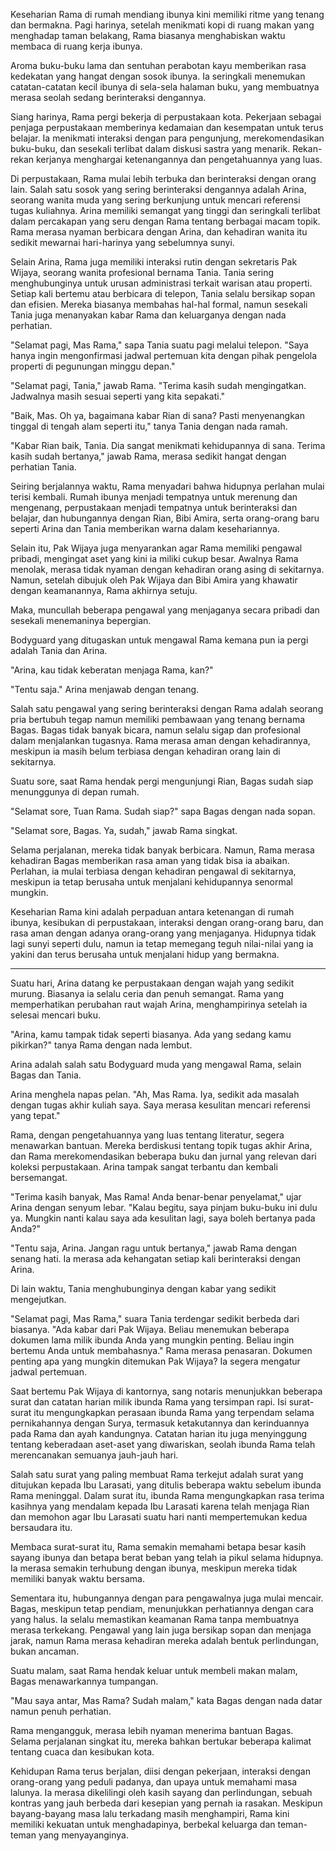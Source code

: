 Keseharian Rama di rumah mendiang ibunya kini memiliki ritme yang tenang dan bermakna. Pagi harinya, setelah menikmati kopi di ruang makan yang menghadap taman belakang, Rama biasanya menghabiskan waktu membaca di ruang kerja ibunya.

Aroma buku-buku lama dan sentuhan perabotan kayu memberikan rasa kedekatan yang hangat dengan sosok ibunya. Ia seringkali menemukan catatan-catatan kecil ibunya di sela-sela halaman buku, yang membuatnya merasa seolah sedang berinteraksi dengannya.

Siang harinya, Rama pergi bekerja di perpustakaan kota. Pekerjaan sebagai penjaga perpustakaan memberinya kedamaian dan kesempatan untuk terus belajar. Ia menikmati interaksi dengan para pengunjung, merekomendasikan buku-buku, dan sesekali terlibat dalam diskusi sastra yang menarik. Rekan-rekan kerjanya menghargai ketenangannya dan pengetahuannya yang luas.

Di perpustakaan, Rama mulai lebih terbuka dan berinteraksi dengan orang lain. Salah satu sosok yang sering berinteraksi dengannya adalah Arina, seorang wanita muda yang sering berkunjung untuk mencari referensi tugas kuliahnya. Arina memiliki semangat yang tinggi dan seringkali terlibat dalam percakapan yang seru dengan Rama tentang berbagai macam topik. Rama merasa nyaman berbicara dengan Arina, dan kehadiran wanita itu sedikit mewarnai hari-harinya yang sebelumnya sunyi.

Selain Arina, Rama juga memiliki interaksi rutin dengan sekretaris Pak Wijaya, seorang wanita profesional bernama Tania. Tania sering menghubunginya untuk urusan administrasi terkait warisan atau properti. Setiap kali bertemu atau berbicara di telepon, Tania selalu bersikap sopan dan efisien. Mereka biasanya membahas hal-hal formal, namun sesekali Tania juga menanyakan kabar Rama dan keluarganya dengan nada perhatian.

"Selamat pagi, Mas Rama," sapa Tania suatu pagi melalui telepon. "Saya hanya ingin mengonfirmasi jadwal pertemuan kita dengan pihak pengelola properti di pegunungan minggu depan."

"Selamat pagi, Tania," jawab Rama. "Terima kasih sudah mengingatkan. Jadwalnya masih sesuai seperti yang kita sepakati."

"Baik, Mas. Oh ya, bagaimana kabar Rian di sana? Pasti menyenangkan tinggal di tengah alam seperti itu," tanya Tania dengan nada ramah.

"Kabar Rian baik, Tania. Dia sangat menikmati kehidupannya di sana. Terima kasih sudah bertanya," jawab Rama, merasa sedikit hangat dengan perhatian Tania.

Seiring berjalannya waktu, Rama menyadari bahwa hidupnya perlahan mulai terisi kembali. Rumah ibunya menjadi tempatnya untuk merenung dan mengenang, perpustakaan menjadi tempatnya untuk berinteraksi dan belajar, dan hubungannya dengan Rian, Bibi Amira, serta orang-orang baru seperti Arina dan Tania memberikan warna dalam kesehariannya.

Selain itu, Pak Wijaya juga menyarankan agar Rama memiliki pengawal pribadi, mengingat aset yang kini ia miliki cukup besar. Awalnya Rama menolak, merasa tidak nyaman dengan kehadiran orang asing di sekitarnya. Namun, setelah dibujuk oleh Pak Wijaya dan Bibi Amira yang khawatir dengan keamanannya, Rama akhirnya setuju.

Maka, muncullah beberapa pengawal yang menjaganya secara pribadi dan sesekali menemaninya bepergian.

Bodyguard yang ditugaskan untuk mengawal Rama kemana pun ia pergi adalah Tania dan Arina.

"Arina, kau tidak keberatan menjaga Rama, kan?" 

"Tentu saja." Arina menjawab dengan tenang.

Salah satu pengawal yang sering berinteraksi dengan Rama adalah seorang pria bertubuh tegap namun memiliki pembawaan yang tenang bernama Bagas. Bagas tidak banyak bicara, namun selalu sigap dan profesional dalam menjalankan tugasnya. Rama merasa aman dengan kehadirannya, meskipun ia masih belum terbiasa dengan kehadiran orang lain di sekitarnya.

Suatu sore, saat Rama hendak pergi mengunjungi Rian, Bagas sudah siap menunggunya di depan rumah.

"Selamat sore, Tuan Rama. Sudah siap?" sapa Bagas dengan nada sopan.

"Selamat sore, Bagas. Ya, sudah," jawab Rama singkat.

Selama perjalanan, mereka tidak banyak berbicara. Namun, Rama merasa kehadiran Bagas memberikan rasa aman yang tidak bisa ia abaikan. Perlahan, ia mulai terbiasa dengan kehadiran pengawal di sekitarnya, meskipun ia tetap berusaha untuk menjalani kehidupannya senormal mungkin.

Keseharian Rama kini adalah perpaduan antara ketenangan di rumah ibunya, kesibukan di perpustakaan, interaksi dengan orang-orang baru, dan rasa aman dengan adanya orang-orang yang menjaganya. Hidupnya tidak lagi sunyi seperti dulu, namun ia tetap memegang teguh nilai-nilai yang ia yakini dan terus berusaha untuk menjalani hidup yang bermakna.

---

Suatu hari, Arina datang ke perpustakaan dengan wajah yang sedikit murung. Biasanya ia selalu ceria dan penuh semangat. Rama yang memperhatikan perubahan raut wajah Arina, menghampirinya setelah ia selesai mencari buku.

"Arina, kamu tampak tidak seperti biasanya. Ada yang sedang kamu pikirkan?" tanya Rama dengan nada lembut.

Arina adalah salah satu Bodyguard muda yang mengawal Rama, selain Bagas dan Tania.

Arina menghela napas pelan. "Ah, Mas Rama. Iya, sedikit ada masalah dengan tugas akhir kuliah saya. Saya merasa kesulitan mencari referensi yang tepat."

Rama, dengan pengetahuannya yang luas tentang literatur, segera menawarkan bantuan. Mereka berdiskusi tentang topik tugas akhir Arina, dan Rama merekomendasikan beberapa buku dan jurnal yang relevan dari koleksi perpustakaan. Arina tampak sangat terbantu dan kembali bersemangat.

"Terima kasih banyak, Mas Rama! Anda benar-benar penyelamat," ujar Arina dengan senyum lebar. "Kalau begitu, saya pinjam buku-buku ini dulu ya. Mungkin nanti kalau saya ada kesulitan lagi, saya boleh bertanya pada Anda?"

"Tentu saja, Arina. Jangan ragu untuk bertanya," jawab Rama dengan senang hati. Ia merasa ada kehangatan setiap kali berinteraksi dengan Arina.

Di lain waktu, Tania menghubunginya dengan kabar yang sedikit mengejutkan.

"Selamat pagi, Mas Rama," suara Tania terdengar sedikit berbeda dari biasanya. "Ada kabar dari Pak Wijaya. Beliau menemukan beberapa dokumen lama milik ibunda Anda yang mungkin penting. Beliau ingin bertemu Anda untuk membahasnya."
Rama merasa penasaran. Dokumen penting apa yang mungkin ditemukan Pak Wijaya? Ia segera mengatur jadwal pertemuan.

Saat bertemu Pak Wijaya di kantornya, sang notaris menunjukkan beberapa surat dan catatan harian milik ibunda Rama yang tersimpan rapi. Isi surat-surat itu mengungkapkan perasaan ibunda Rama yang terpendam selama pernikahannya dengan Surya, termasuk ketakutannya dan kerinduannya pada Rama dan ayah kandungnya. Catatan harian itu juga menyinggung tentang keberadaan aset-aset yang diwariskan, seolah ibunda Rama telah merencanakan semuanya jauh-jauh hari.

Salah satu surat yang paling membuat Rama terkejut adalah surat yang ditujukan kepada Ibu Larasati, yang ditulis beberapa waktu sebelum ibunda Rama meninggal. Dalam surat itu, ibunda Rama mengungkapkan rasa terima kasihnya yang mendalam kepada Ibu Larasati karena telah menjaga Rian dan memohon agar Ibu Larasati suatu hari nanti mempertemukan kedua bersaudara itu.

Membaca surat-surat itu, Rama semakin memahami betapa besar kasih sayang ibunya dan betapa berat beban yang telah ia pikul selama hidupnya. Ia merasa semakin terhubung dengan ibunya, meskipun mereka tidak memiliki banyak waktu bersama.

Sementara itu, hubungannya dengan para pengawalnya juga mulai mencair. Bagas, meskipun tetap pendiam, menunjukkan perhatiannya dengan cara yang halus. Ia selalu memastikan keamanan Rama tanpa membuatnya merasa terkekang. Pengawal yang lain juga bersikap sopan dan menjaga jarak, namun Rama merasa kehadiran mereka adalah bentuk perlindungan, bukan ancaman.

Suatu malam, saat Rama hendak keluar untuk membeli makan malam, Bagas menawarkannya tumpangan.

"Mau saya antar, Mas Rama? Sudah malam," kata Bagas dengan nada datar namun penuh perhatian.

Rama mengangguk, merasa lebih nyaman menerima bantuan Bagas. Selama perjalanan singkat itu, mereka bahkan bertukar beberapa kalimat tentang cuaca dan kesibukan kota.

Kehidupan Rama terus berjalan, diisi dengan pekerjaan, interaksi dengan orang-orang yang peduli padanya, dan upaya untuk memahami masa lalunya. Ia merasa dikelilingi oleh kasih sayang dan perlindungan, sebuah kontras yang jauh berbeda dari kesepian yang pernah ia rasakan. Meskipun bayang-bayang masa lalu terkadang masih menghampiri, Rama kini memiliki kekuatan untuk menghadapinya, berbekal keluarga dan teman-teman yang menyayanginya.
 